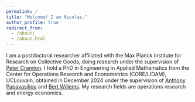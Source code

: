 ```yaml
---
permalink: /
title: "Welcome! I am Nicolas."
author_profile: true
redirect_from: 
  - /about/
  - /about.html
---
```


I am a postdoctoral researcher affiliated with the Max Planck Institute for Research on Collective Goods, doing research under the supervision of [Peter Cramton](https://cramton.umd.edu/).
I hold a PhD in Engineering in Applied Mathematics from the Center for Operations Research and Econometrics (CORE/LIDAM), UCLouvain, obtained in December 2024 under the supervision of [Anthony Papavasiliou](https://ap-rg.eu/) and [Bert Willems](https://www.bertwillems.com/).
My research fields are operations research and energy economics.
